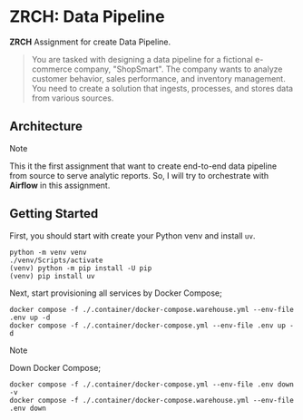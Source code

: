 # ZRCH: Data Pipeline

**ZRCH** Assignment for create Data Pipeline.

> You are tasked with designing a data pipeline for a fictional e-commerce company,
> "ShopSmart". The company wants to analyze customer behavior, sales performance,
> and inventory management. You need to create a solution that ingests, processes,
> and stores data from various sources.

## Architecture

> [!NOTE]
> This it the first assignment that want to create end-to-end data pipeline from
> source to serve analytic reports. So, I will try to orchestrate with **Airflow**
> in this assignment.

## Getting Started

First, you should start with create your Python venv and install `uv`.

```shell
python -m venv venv
./venv/Scripts/activate
(venv) python -m pip install -U pip
(venv) pip install uv
```

Next, start provisioning all services by Docker Compose;

```shell
docker compose -f ./.container/docker-compose.warehouse.yml --env-file .env up -d
docker compose -f ./.container/docker-compose.yml --env-file .env up -d
```

> [!NOTE]
> Down Docker Compose;
> ```shell
> docker compose -f ./.container/docker-compose.yml --env-file .env down -v
> docker compose -f ./.container/docker-compose.warehouse.yml --env-file .env down
> ```